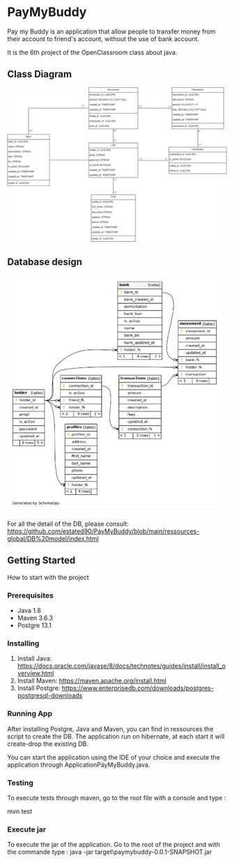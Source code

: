 # PayMyBuddy

Pay my Buddy is an application that allow people to transfer money from their account to friend's account, without the use of bank account.

It is the 6th project of the OpenClassroom class about java.

## Class Diagram

![Diagramme de classe](https://github.com/estated90/PayMyBuddy/blob/main/ressources-global/pictures/Diagramme%20de%20classe.jpg)

## Database design

![Database design](https://github.com/estated90/PayMyBuddy/blob/main/ressources-global/pictures/Database%20design.png)

For all the detail of the DB, please consult:
https://github.com/estated90/PayMyBuddy/blob/main/ressources-global/DB%20model/index.html

## Getting Started

How to start with the project

### Prerequisites

- Java 1.8
- Maven 3.6.3
- Postgre 13.1

### 

### Installing

1. Install Java:
   https://docs.oracle.com/javase/8/docs/technotes/guides/install/install_overview.html
2. Install Maven:
   https://maven.apache.org/install.html
3. Install Postgre:
   https://www.enterprisedb.com/downloads/postgres-postgresql-downloads

### 

### Running App

After installing Postgre, Java and Maven, you can find in ressources the script to create the DB. The application run on hibernate, at each start it will create-drop the existing DB.

You can start the application using the IDE of your choice and execute the application through ApplicationPäyMyBuddy.java.

### Testing

To execute tests through maven, go to the root file with a console and type :

mvn test

### Execute jar
To execute the jar of the application. Go to the root of the project and with the commande type :
java -jar target\paymybuddy-0.0.1-SNAPSHOT.jar
